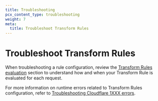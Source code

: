 ```yaml
---
title: Troubleshooting
pcx_content_type: troubleshooting
weight: 7
meta:
  title: Troubleshoot Transform Rules
---
```


# Troubleshoot Transform Rules

When troubleshooting a rule configuration, review the [Transform Rules evaluation](/rules/transform/#transform-rules-evaluation) section to understand how and when your Transform Rule is evaluated for each request.

For more information on runtime errors related to Transform Rules configuration, refer to [Troubleshooting Cloudflare 1XXX errors](/support/troubleshooting/cloudflare-errors/troubleshooting-cloudflare-1xxx-errors/).
